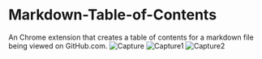 # Markdown-Table-of-Contents
An Chrome extension that creates a table of contents for a markdown file being viewed on GitHub.com.
![Capture](https://github.com/nboehlje/Markdown-Table-of-Contents/assets/129898106/151333ae-409b-4979-a597-b7850b0ed585)
![Capture1](https://github.com/nboehlje/Markdown-Table-of-Contents/assets/129898106/6cc2acc4-d7b6-4453-ad4e-fe6be077e430)
![Capture2](https://github.com/nboehlje/Markdown-Table-of-Contents/assets/129898106/cf0b7e08-cda2-42ff-8cbd-4854df8ffa04)
